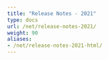```yaml
---
title: "Release Notes - 2021"
type: docs
url: /net/release-notes-2021/
weight: 90
aliases:
- /net/release-notes-2021-html/
---
```



